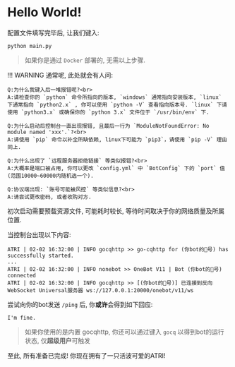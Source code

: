 # Hello World!

配置文件填写完毕后, 让我们键入:
```shell
python main.py
```

> 如果你是通过 `Docker` 部署的, 无需以上步骤.

!!! WARNING
    通常呢, 此处就会有人问:

    Q:为什么我键入后一堆报错呢?<br>
    A:请检查你的 `python` 命令所指向的版本, `windows` 通常指向安装版本, `linux` 下通常指向 `python2.x` , 你可以使用 `python -V` 查看指向版本号. `linux` 下请使用 `python3.x` 或确保你的 `python 3.x` 文件位于 `/usr/bin/env` 下.

    Q:为什么启动后控制台一直出现报错, 且最后一行为 `ModuleNotFoundError: No module named 'xxx'.`?<br>
    A:请使用 `pip` 命令以补全所缺依赖, linux下可能为 `pip3`，请使用 `pip -V` 理由同上.

    Q:为什么出现了 `远程服务器拒绝链接` 等类似报错?<br>
    A:大概率是端口被占用, 你可以更改 `config.yml` 中 `BotConfig` 下的 `port` 值 (范围10000~60000内随机选一个).

    Q:协议端出现: `账号可能被风控` 等类似信息?<br>
    A:请尝试更改密码, 或者收购对方.

初次启动需要预载资源文件, 可能耗时较长, 等待时间取决于你的网络质量及所属位置.

当控制台出现以下内容:
```shell
ATRI | 02-02 16:32:00 | INFO gocqhttp >> go-cqhttp for (你bot的🐧号) has successfully started.
...
ATRI | 02-02 16:32:00 | INFO nonebot >> OneBot V11 | Bot (你bot的🐧号) connected
ATRI | 02-02 16:32:00 | INFO gocqhttp >> [(你bot的🐧号)] 已连接到反向WebSocket Universal服务器 ws://127.0.0.1:20000/onebot/v11/ws
```

尝试向你的bot发送 `/ping` 后, 你**或许**会得到如下回应:
```
I'm fine.
```

> 如果你使用的是内置 gocqhttp, 你还可以通过键入 `gocq` 以得到bot的运行状态, 仅**超级用户**可触发

至此, 所有准备已完成! 你现在拥有了一只活波可爱的ATRI!
